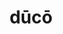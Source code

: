 ---
title: dūcō
meaning: to lead
ch: [seven, ten, mt, mt5thru7, f1, f, ss, ss4]
pos: verb
inf: dūcere
secondppstem: dūc
infend: ere
thirdpp: dūxī
fourthpp: ductus
conjugation: third
derivatives: productive, conducive, conductor, induce
six: y
---